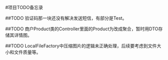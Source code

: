 #项目TODO备忘录

##TODO
    验证码那一块还没有解决发送短信，有部分是Test。

##TODO
    商户Product类的Controller里面的Product为改成聚合，暂时用DTO存储其详情图。

##TODO
    LocalFileFactory中压缩图片的逻辑未正确处理，后续要考虑到文件大小和文件质量等。
    